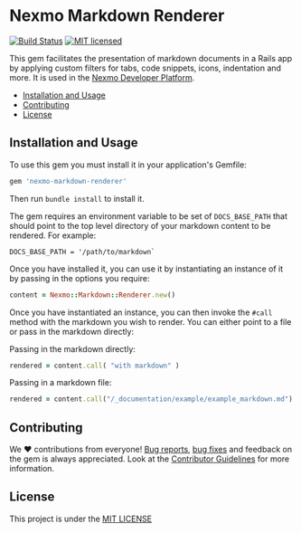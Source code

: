 # Nexmo Markdown Renderer

[![Build Status](https://api.travis-ci.org/Nexmo/nexmo-markdown-renderer.svg?branch=master)](https://travis-ci.org/Nexmo/nexmo-markdown-renderer/)
[![MIT licensed](https://img.shields.io/badge/license-MIT-blue.svg)](./LICENSE.txt)

This gem facilitates the presentation of markdown documents in a Rails app by applying custom filters for tabs, code snippets, icons, indentation and more. It is used in the [Nexmo Developer Platform](https://developer.nexmo.com).

* [Installation and Usage](#installation-and-usage)
* [Contributing](#contributing)
* [License](#license)

## Installation and Usage

To use this gem you must install it in your application's Gemfile:

```ruby
gem 'nexmo-markdown-renderer'
```

Then run `bundle install` to install it.

The gem requires an environment variable to be set of `DOCS_BASE_PATH` that should point to the top level directory of your markdown content to be rendered. For example:

```
DOCS_BASE_PATH = '/path/to/markdown`
```

Once you have installed it, you can use it by instantiating an instance of it by passing in the options you require:

```ruby
content = Nexmo::Markdown::Renderer.new()
```

Once you have instantiated an instance, you can then invoke the `#call` method with the markdown you wish to render. You can either point to a file or pass in the markdown directly:

Passing in the markdown directly:

```ruby
rendered = content.call( "with markdown" )
```

Passing in a markdown file:

```ruby
rendered = content.call("/_documentation/example/example_markdown.md")
```

## Contributing

We ❤️ contributions from everyone! [Bug reports](https://github.com/Nexmo/nexmo-markdown-renderer/issues), [bug fixes](https://github.com/Nexmo/nexmo-markdown-renderer/pulls) and feedback on the gem is always appreciated. Look at the [Contributor Guidelines](https://github.com/Nexmo/nexmo-markdown-renderer/blob/master/CONTRIBUTING.md) for more information.

## License

This project is under the [MIT LICENSE](https://github.com/Nexmo/nexmo-markdown-renderer/blob/master/LICENSE.txt)
